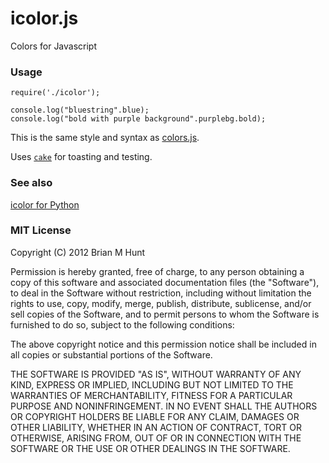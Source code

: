 icolor.js
=========

Colors for Javascript

### Usage

    require('./icolor');

    console.log("bluestring".blue);
    console.log("bold with purple background".purplebg.bold);

This is the same style and syntax as
[colors.js](https://github.com/Marak/colors.js).

Uses [`cake`](http://coffeescript.org/#cake) for toasting and testing.

### See also

[icolor for Python](https://github.com/brianmhunt/icolor)

### MIT License

Copyright (C) 2012 Brian M Hunt

Permission is hereby granted, free of charge, to any person obtaining a copy
of this software and associated documentation files (the "Software"), to deal
in the Software without restriction, including without limitation the rights
to use, copy, modify, merge, publish, distribute, sublicense, and/or sell
copies of the Software, and to permit persons to whom the Software is
furnished to do so, subject to the following conditions:

The above copyright notice and this permission notice shall be included in
all copies or substantial portions of the Software.

THE SOFTWARE IS PROVIDED "AS IS", WITHOUT WARRANTY OF ANY KIND, EXPRESS OR
IMPLIED, INCLUDING BUT NOT LIMITED TO THE WARRANTIES OF MERCHANTABILITY,
FITNESS FOR A PARTICULAR PURPOSE AND NONINFRINGEMENT. IN NO EVENT SHALL THE
AUTHORS OR COPYRIGHT HOLDERS BE LIABLE FOR ANY CLAIM, DAMAGES OR OTHER
LIABILITY, WHETHER IN AN ACTION OF CONTRACT, TORT OR OTHERWISE, ARISING FROM,
OUT OF OR IN CONNECTION WITH THE SOFTWARE OR THE USE OR OTHER DEALINGS IN THE
SOFTWARE.
